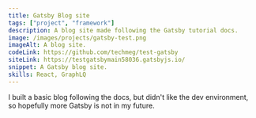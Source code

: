 ```yaml
---
title: Gatsby Blog site
tags: ["project", "framework"]
description: A blog site made following the Gatsby tutorial docs.
image: /images/projects/gatsby-test.png
imageAlt: A blog site.
codeLink: https://github.com/techmeg/test-gatsby
siteLink: https://testgatsbymain58036.gatsbyjs.io/
snippet: A Gatsby blog site.
skills: React, GraphLQ
---
```


I built a basic blog following the docs, but didn't like the dev environment, so
hopefully more Gatsby is not in my future.
